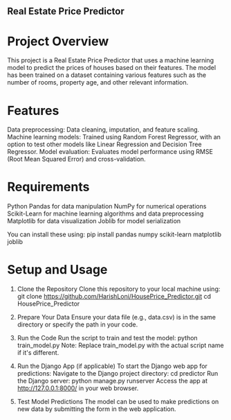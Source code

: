 ## Real Estate Price Predictor

# Project Overview
This project is a Real Estate Price Predictor that uses a machine learning model to predict the prices of houses based on their features. The model has been trained on a dataset containing various features such as the number of rooms, property age, and other relevant information.

# Features
Data preprocessing: Data cleaning, imputation, and feature scaling.
Machine learning models: Trained using Random Forest Regressor, with an option to test other models like Linear Regression and Decision Tree Regressor.
Model evaluation: Evaluates model performance using RMSE (Root Mean Squared Error) and cross-validation.

# Requirements
Python 
Pandas for data manipulation
NumPy for numerical operations
Scikit-Learn for machine learning algorithms and data preprocessing
Matplotlib for data visualization
Joblib for model serialization

You can install these using:
pip install pandas numpy scikit-learn matplotlib joblib

# Setup and Usage
1. Clone the Repository
Clone this repository to your local machine using:
git clone https://github.com/HarishLoni/HousePrice_Predictor.git
cd HousePrice_Predictor

2. Prepare Your Data
Ensure your data file (e.g., data.csv) is in the same directory or specify the path in your code.

3. Run the Code
Run the script to train and test the model:
python train_model.py
Note: Replace train_model.py with the actual script name if it's different.

4. Run the Django App (if applicable)
To start the Django web app for predictions:
Navigate to the Django project directory:
cd predictor
Run the Django server:
python manage.py runserver
Access the app at http://127.0.0.1:8000/ in your web browser.

5. Test Model Predictions
The model can be used to make predictions on new data by submitting the form in the web application.
